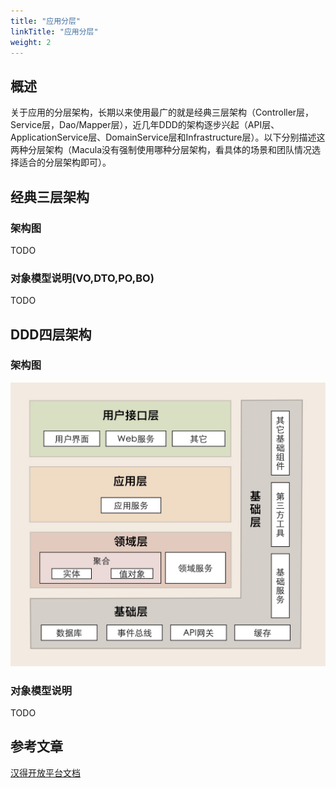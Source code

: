 ```yaml
---
title: "应用分层"
linkTitle: "应用分层"
weight: 2
---
```


## 概述

关于应用的分层架构，长期以来使用最广的就是经典三层架构（Controller层，Service层，Dao/Mapper层），近几年DDD的架构逐步兴起（API层、ApplicationService层、DomainService层和Infrastructure层）。以下分别描述这两种分层架构（Macula没有强制使用哪种分层架构，看具体的场景和团队情况选择适合的分层架构即可）。

## 经典三层架构

### 架构图

TODO

### 对象模型说明(VO,DTO,PO,BO)

TODO

## DDD四层架构

### 架构图

![image](../images/ddd-structure.jpg)

### 对象模型说明

TODO

## 参考文章
[汉得开放平台文档](https://open.hand-china.com/document-center/doc/product/10067/10239?doc_id=34373&doc_code=6200#%E4%B8%89%E5%B1%82%E6%9E%B6%E6%9E%84)
